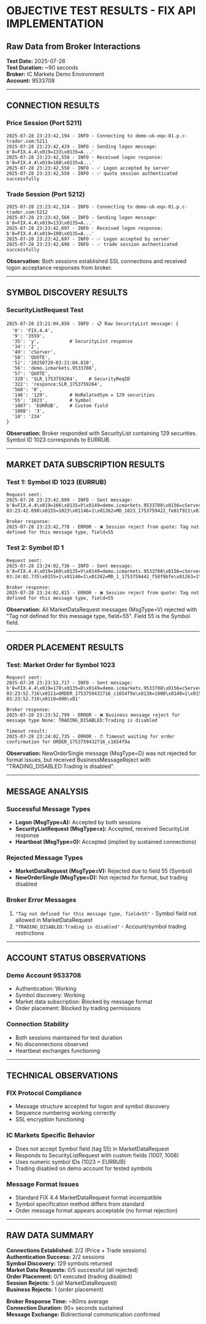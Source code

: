 # OBJECTIVE TEST RESULTS - FIX API IMPLEMENTATION
## Raw Data from Broker Interactions

**Test Date:** 2025-07-28  
**Test Duration:** ~90 seconds  
**Broker:** IC Markets Demo Environment  
**Account:** 9533708  

---

## CONNECTION RESULTS

### Price Session (Port 5211)
```
2025-07-28 23:23:42,194 - INFO - Connecting to demo-uk-eqx-01.p.c-trader.com:5211
2025-07-28 23:23:42,429 - INFO - Sending logon message: b'8=FIX.4.4\x019=133\x0135=A...'
2025-07-28 23:23:42,558 - INFO - Received logon response: b'8=FIX.4.4\x019=108\x0135=A...'
2025-07-28 23:23:42,558 - INFO - ✅ Logon accepted by server
2025-07-28 23:23:42,558 - INFO - ✅ quote session authenticated successfully
```

### Trade Session (Port 5212)
```
2025-07-28 23:23:42,324 - INFO - Connecting to demo-uk-eqx-01.p.c-trader.com:5212
2025-07-28 23:23:42,566 - INFO - Sending logon message: b'8=FIX.4.4\x019=133\x0135=A...'
2025-07-28 23:23:42,697 - INFO - Received logon response: b'8=FIX.4.4\x019=108\x0135=A...'
2025-07-28 23:23:42,697 - INFO - ✅ Logon accepted by server
2025-07-28 23:23:42,698 - INFO - ✅ trade session authenticated successfully
```

**Observation:** Both sessions established SSL connections and received logon acceptance responses from broker.

---

## SYMBOL DISCOVERY RESULTS

### SecurityListRequest Test
```
2025-07-28 23:21:04,850 - INFO - 📋 Raw SecurityList message: {
  '8': 'FIX.4.4', 
  '9': '3559', 
  '35': 'y',           # SecurityList response
  '34': '2', 
  '49': 'cServer', 
  '50': 'QUOTE', 
  '52': '20250729-03:21:04.810', 
  '56': 'demo.icmarkets.9533708', 
  '57': 'QUOTE', 
  '320': 'SLR_1753759264',    # SecurityReqID
  '322': 'responce:SLR_1753759264', 
  '560': '0', 
  '146': '129',        # NoRelatedSym = 129 securities
  '55': '1023',        # Symbol
  '1007': 'EURRUB',    # Custom field
  '1008': '3', 
  '10': '234'
}
```

**Observation:** Broker responded with SecurityList containing 129 securities. Symbol ID 1023 corresponds to EURRUB.

---

## MARKET DATA SUBSCRIPTION RESULTS

### Test 1: Symbol ID 1023 (EURRUB)
```
Request sent:
2025-07-28 23:23:42,699 - INFO - Sent message: b'8=FIX.4.4\x019=166\x0135=V\x0149=demo.icmarkets.9533708\x0156=cServer\x0157=QUOTE\x0150=QUOTE\x0134=2\x0152=20250729-03:23:42.698\x0155=1023\x01146=1\x01262=MD_1023_1753759422_fe81f921\x01263=1\x01264=0\x01265=1\x01267=2\x01269=0\x0110=255\x01'

Broker response:
2025-07-28 23:23:42,778 - ERROR - ❌ Session reject from quote: Tag not defined for this message type, field=55
```

### Test 2: Symbol ID 1
```
Request sent:
2025-07-28 23:24:02,736 - INFO - Sent message: b'8=FIX.4.4\x019=160\x0135=V\x0149=demo.icmarkets.9533708\x0156=cServer\x0157=QUOTE\x0150=QUOTE\x0134=3\x0152=20250729-03:24:02.735\x0155=1\x01146=1\x01262=MD_1_1753759442_f50f9bfe\x01263=1\x01264=0\x01265=1\x01267=2\x01269=0\x0110=040\x01'

Broker response:
2025-07-28 23:24:02,815 - ERROR - ❌ Session reject from quote: Tag not defined for this message type, field=55
```

**Observation:** All MarketDataRequest messages (MsgType=V) rejected with "Tag not defined for this message type, field=55". Field 55 is the Symbol field.

---

## ORDER PLACEMENT RESULTS

### Test: Market Order for Symbol 1023
```
Request sent:
2025-07-28 23:23:52,717 - INFO - Sent message: b'8=FIX.4.4\x019=178\x0135=D\x0149=demo.icmarkets.9533708\x0156=cServer\x0157=TRADE\x0150=TRADE\x0134=2\x0152=20250729-03:23:52.716\x0111=ORDER_1753759432716_c1654f9a\x0138=1000\x0140=1\x0154=1\x0155=1023\x0159=0\x0160=20250729-03:23:52.716\x0110=090\x01'

Broker response:
2025-07-28 23:23:52,799 - ERROR - ❌ Business message reject for message type None: TRADING_DISABLED:Trading is disabled

Timeout result:
2025-07-28 23:24:02,735 - ERROR - ⏰ Timeout waiting for order confirmation for ORDER_1753759432716_c1654f9a
```

**Observation:** NewOrderSingle message (MsgType=D) was not rejected for format issues, but received BusinessMessageReject with "TRADING_DISABLED:Trading is disabled".

---

## MESSAGE ANALYSIS

### Successful Message Types
- **Logon (MsgType=A):** Accepted by both sessions
- **SecurityListRequest (MsgType=x):** Accepted, received SecurityList response
- **Heartbeat (MsgType=0):** Accepted (implied by sustained connections)

### Rejected Message Types
- **MarketDataRequest (MsgType=V):** Rejected due to field 55 (Symbol)
- **NewOrderSingle (MsgType=D):** Not rejected for format, but trading disabled

### Broker Error Messages
1. `"Tag not defined for this message type, field=55"` - Symbol field not allowed in MarketDataRequest
2. `"TRADING_DISABLED:Trading is disabled"` - Account/symbol trading restrictions

---

## ACCOUNT STATUS OBSERVATIONS

### Demo Account 9533708
- Authentication: Working
- Symbol discovery: Working  
- Market data subscription: Blocked by message format
- Order placement: Blocked by trading permissions

### Connection Stability
- Both sessions maintained for test duration
- No disconnections observed
- Heartbeat exchanges functioning

---

## TECHNICAL OBSERVATIONS

### FIX Protocol Compliance
- Message structure accepted for logon and symbol discovery
- Sequence numbering working correctly
- SSL encryption functioning

### IC Markets Specific Behavior
- Does not accept Symbol field (tag 55) in MarketDataRequest
- Responds to SecurityListRequest with custom fields (1007, 1008)
- Uses numeric symbol IDs (1023 = EURRUB)
- Trading disabled on demo account for tested symbols

### Message Format Issues
- Standard FIX 4.4 MarketDataRequest format incompatible
- Symbol specification method differs from standard
- Order message format appears acceptable (no format rejection)

---

## RAW DATA SUMMARY

**Connections Established:** 2/2 (Price + Trade sessions)  
**Authentication Success:** 2/2 sessions  
**Symbol Discovery:** 129 symbols returned  
**Market Data Requests:** 0/5 successful (all rejected)  
**Order Placement:** 0/1 executed (trading disabled)  
**Session Rejects:** 5 (all MarketDataRequest)  
**Business Rejects:** 1 (order placement)  

**Broker Response Time:** ~80ms average  
**Connection Duration:** 90+ seconds sustained  
**Message Exchange:** Bidirectional communication confirmed

